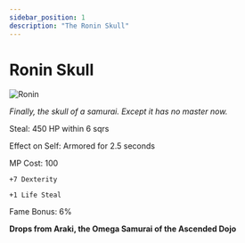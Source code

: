 ```yaml
---
sidebar_position: 1
description: "The Ronin Skull"
---
```


# Ronin Skull

![Ronin](https://vwiki.valorserver.com/api/item/picture/ronin%20skull)

<i>Finally, the skull of a samurai. Except it has no master now.</i>

Steal: 450 HP within 6 sqrs

Effect on Self: Armored for 2.5 seconds

MP Cost: 100

    +7 Dexterity
    
    +1 Life Steal

Fame Bonus: 6%

**Drops from Araki, the Omega Samurai of the Ascended Dojo**
